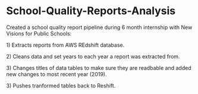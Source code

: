# School-Quality-Reports-Analysis

Created a school quality report pipeline during 6 month internship with New Visions for Public Schools:

 <p> 1) Extracts reports from AWS REdshift database.
                <p>
  2) Cleans data and set years to each year a report was extracted from. 
                  <p>
  3) Changes titles of data tables to make sure they are readbable and added new changes to most recent year (2019).
                    <p>
  3) Pushes tranformed tables back to Reshift. 
